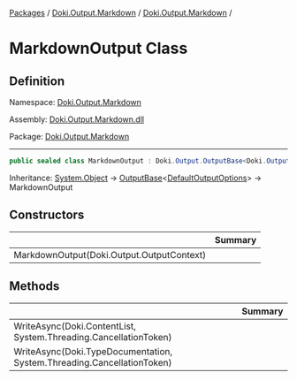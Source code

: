 [Packages](../../README.md) / [Doki.Output.Markdown](../README.md) / [Doki.Output.Markdown](README.md) / 

# MarkdownOutput Class

## Definition

Namespace: [Doki.Output.Markdown](README.md)

Assembly: [Doki.Output.Markdown.dll](../README.md)

Package: [Doki.Output.Markdown](https://www.nuget.org/packages/Doki.Output.Markdown)

---

```csharp
public sealed class MarkdownOutput : Doki.Output.OutputBase<Doki.Output.DefaultOutputOptions>
```

Inheritance: [System.Object](https://learn.microsoft.com/en-us/dotnet/api/System.Object) → [OutputBase](../../Doki.Output.Abstractions/Doki.Output/Doki.Output.OutputBase_1.md)&lt;[DefaultOutputOptions](../../Doki.Output.Abstractions/Doki.Output/Doki.Output.DefaultOutputOptions.md)&gt; → MarkdownOutput

## Constructors

|   |Summary|
|---|---|
|MarkdownOutput(Doki.Output.OutputContext)||


## Methods

|   |Summary|
|---|---|
|WriteAsync(Doki.ContentList, System.Threading.CancellationToken)||
|WriteAsync(Doki.TypeDocumentation, System.Threading.CancellationToken)||


